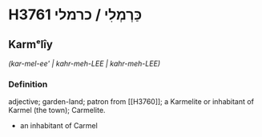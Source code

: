 # H3761 כַּרְמְלִי / כרמלי

## Karmᵉlîy

_(kar-mel-ee' | kahr-meh-LEE | kahr-meh-LEE)_

### Definition

adjective; garden-land; patron from [[H3760]]; a Karmelite or inhabitant of Karmel (the town); Carmelite.

- an inhabitant of Carmel

